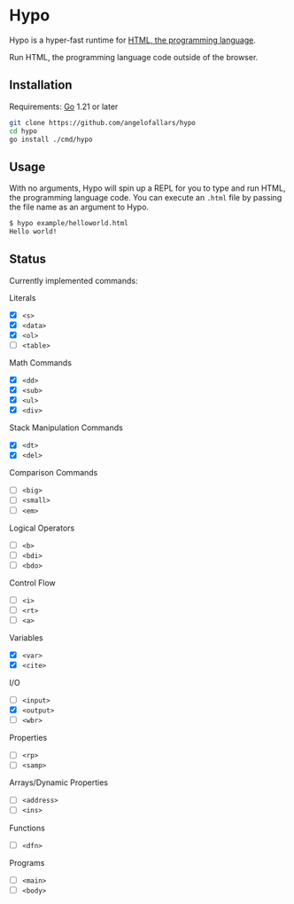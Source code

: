 # Hypo

Hypo is a hyper-fast runtime for [HTML, the programming language](https://html-lang.org).

Run HTML, the programming language code outside of the browser.

## Installation

Requirements: [Go](https://go.dev) 1.21 or later

```bash
git clone https://github.com/angelofallars/hypo
cd hypo
go install ./cmd/hypo
```

## Usage

With no arguments, Hypo will spin up a REPL for you to type and run HTML, the programming language code. You can execute an `.html` file by passing the file name as an argument to Hypo.

```bash
$ hypo example/helloworld.html
Hello world!
```

## Status

Currently implemented commands:

Literals
  - [x] `<s>`
  - [x] `<data>`
  - [x] `<ol>`
  - [ ] `<table>`

Math Commands

  - [x] `<dd>`
  - [x] `<sub>`
  - [x] `<ul>`
  - [x] `<div>`

Stack Manipulation Commands
  - [x] `<dt>`
  - [x] `<del>`

Comparison Commands
  - [ ] `<big>`
  - [ ] `<small>`
  - [ ] `<em>`

Logical Operators
  - [ ] `<b>`
  - [ ] `<bdi>`
  - [ ] `<bdo>`

Control Flow
  - [ ] `<i>`
  - [ ] `<rt>`
  - [ ] `<a>`

Variables
  - [x] `<var>`
  - [x] `<cite>`

I/O
  - [ ] `<input>`
  - [x] `<output>`
  - [ ] `<wbr>`

Properties
  - [ ] `<rp>`
  - [ ] `<samp>`

Arrays/Dynamic Properties
  - [ ] `<address>`
  - [ ] `<ins>`

Functions
  - [ ] `<dfn>`

Programs
  - [ ] `<main>`
  - [ ] `<body>`
